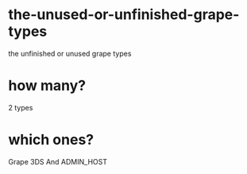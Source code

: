 # the-unused-or-unfinished-grape-types
the unfinished or unused grape types
# how many?
2 types
# which ones?
Grape 3DS And ADMIN_HOST
